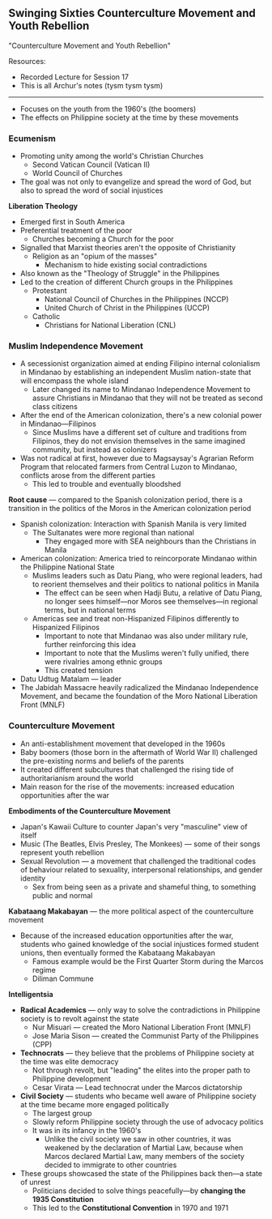 ## **Swinging Sixties Counterculture Movement and Youth Rebellion**

"Counterculture Movement and Youth Rebellion"

Resources:
- Recorded Lecture for Session 17
- This is all Archur's notes (tysm tysm tysm)

---

- Focuses on the youth from the 1960's (the boomers)
- The effects on Philippine society at the time by these movements

### **Ecumenism**
- Promoting unity among the world's Christian Churches
	- Second Vatican Council (Vatican II)
	- World Council of Churches
- The goal was not only to evangelize and spread the word of God, but also to spread the word of social injustices

**Liberation Theology**
- Emerged first in South America
- Preferential treatment of the poor
	- Churches becoming a Church for the poor
- Signalled that Marxist theories aren't the opposite of Christianity
	- Religion as an "opium of the masses"
		- Mechanism to hide existing social contradictions
- Also known as the "Theology of Struggle" in the Philippines
- Led to the creation of different Church groups in the Philippines
	- Protestant
		- National Council of Churches in the Philippines (NCCP)
		- United Church of Christ in the Philippines (UCCP)
	- Catholic
		- Christians for National Liberation (CNL)

### **Muslim Independence Movement**
- A secessionist organization aimed at ending Filipino internal colonialism in Mindanao by establishing an independent Muslim nation-state that will encompass the whole island
	- Later changed its name to Mindanao Independence Movement to assure Christians in Mindanao that they will not be treated as second class citizens
- After the end of the American colonization, there's a new colonial power in Mindanao—Filipinos
	- Since Muslims have a different set of culture and traditions from Filipinos, they do not envision themselves in the same imagined community, but instead as colonizers
- Was not radical at first, however due to Magsaysay's Agrarian Reform Program that relocated farmers from Central Luzon to Mindanao, conflicts arose from the different parties
	- This led to trouble and eventually bloodshed

**Root cause** — compared to the Spanish colonization period, there is a transition in the politics of the Moros in the American colonization period
- Spanish colonization: Interaction with Spanish Manila is very limited
	- The Sultanates were more regional than national
		- They engaged more with SEA neighbours than the Christians in Manila
- American colonization: America tried to reincorporate Mindanao within the Philippine National State
	- Muslims leaders such as Datu Piang, who were regional leaders, had to reorient themselves and their politics to national politics in Manila
		- The effect can be seen when Hadji Butu, a relative of Datu Piang, no longer sees himself—nor Moros see themselves—in regional terms, but in national terms
	- Americas see and treat non-Hispanized Filipinos differently to Hispanized Filipinos
		- Important to note that Mindanao was also under military rule, further reinforcing this idea
		- Important to note that the Muslims weren't fully unified, there were rivalries among ethnic groups
		- This created tension
- Datu Udtug Matalam — leader
- The Jabidah Massacre heavily radicalized the Mindanao Independence Movement, and became the foundation of the Moro National Liberation Front (MNLF)

### **Counterculture Movement**
- An anti-establishment movement that developed in the 1960s
- Baby boomers (those born in the aftermath of World War II) challenged the pre-existing norms and beliefs of the parents
- It created different subcultures that challenged the rising tide of authoritarianism around the world
- Main reason for the rise of the movements: increased education opportunities after the war

**Embodiments of the Counterculture Movement**
- Japan's Kawaii Culture to counter Japan's very "masculine" view of itself
- Music (The Beatles, Elvis Presley, The Monkees) — some of their songs represent youth rebellion
- Sexual Revolution — a movement that challenged the traditional codes of behaviour related to sexuality, interpersonal relationships, and gender identity
	- Sex from being seen as a private and shameful thing, to something public and normal

**Kabataang Makabayan** — the more political aspect of the counterculture movement
- Because of the increased education opportunities after the war, students who gained knowledge of the social injustices formed student unions, then eventually formed the Kabataang Makabayan
	- Famous example would be the First Quarter Storm during the Marcos regime
	- Diliman Commune

**Intelligentsia**
- **Radical Academics** — only way to solve the contradictions in Philippine society is to revolt against the state
	- Nur Misuari — created the Moro National Liberation Front (MNLF)
	- Jose Maria Sison — created the Communist Party of the Philippines (CPP)
- **Technocrats** — they believe that the problems of Philippine society at the time was elite democracy
	- Not through revolt, but "leading" the elites into the proper path to Philippine development
	- Cesar Virata — Lead technocrat under the Marcos dictatorship
- **Civil Society** — students who became well aware of Philippine society at the time became more engaged politically
	- The largest group
	- Slowly reform Philippine society through the use of advocacy politics
	- It was in its infancy in the 1960's
		- Unlike the civil society we saw in other countries, it was weakened by the declaration of Martial Law, because when Marcos declared Martial Law, many members of the society decided to immigrate to other countries
- These groups showcased the state of the Philippines back then—a state of unrest
	- Politicians decided to solve things peacefully—by **changing the 1935 Constitution**
	- This led to the **Constitutional Convention** in 1970 and 1971

